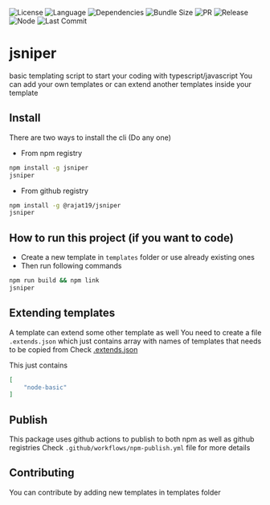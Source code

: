 ![License](https://img.shields.io/npm/l/jsniper?style=for-the-badge)
![Language](https://img.shields.io/github/languages/top/rajat19/jsniper?style=for-the-badge)
![Dependencies](https://img.shields.io/librariesio/github/rajat19/jsniper?style=for-the-badge)
![Bundle Size](https://img.shields.io/bundlephobia/min/jsniper?label=BUNDLE%20SIZE&style=for-the-badge)
![PR](https://img.shields.io/github/issues-pr/rajat19/jsniper?style=for-the-badge)
![Release](https://img.shields.io/github/v/release/rajat19/jsniper?style=for-the-badge)
![Node](https://img.shields.io/node/v/jsniper?style=for-the-badge)
![Last Commit](https://img.shields.io/github/last-commit/rajat19/jsniper?style=for-the-badge)

# jsniper
basic templating script to start your coding with typescript/javascript
You can add your own templates or can extend another templates inside your template

## Install
There are two ways to install the cli (Do any one)

- From npm registry
```bash
npm install -g jsniper
jsniper
```

- From github registry
```bash
npm install -g @rajat19/jsniper
jsniper
```

## How to run this project (if you want to code)
- Create a new template in `templates` folder or use already existing ones
- Then run following commands 
```bash
npm run build && npm link
jsniper
```

## Extending templates
A template can extend some other template as well
You need to create a file `.extends.json` which just contains array with names of templates that needs to be copied from
Check [.extends.json](templates/node-gql-mongo/.extends.json)

This just contains
```json
[
    "node-basic"
]
```


## Publish
This package uses github actions to publish to both npm as well as github registries
Check `.github/workflows/npm-publish.yml` file for more details


## Contributing
You can contribute by adding new templates in templates folder
